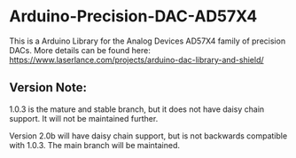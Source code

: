 # Arduino-Precision-DAC-AD57X4
This is a Arduino Library for the Analog Devices AD57X4 family of precision DACs. More details can be found here: https://www.laserlance.com/projects/arduino-dac-library-and-shield/

## Version Note:
1.0.3 is the mature and stable branch, but it does not have daisy chain support. It will not be maintained further.

Version 2.0b will have daisy chain support, but is not backwards compatible with 1.0.3. The main branch will be maintained.